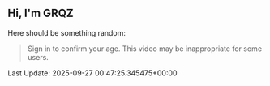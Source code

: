 ## Hi, I'm GRQZ
Here should be something random:  
> Sign in to confirm your age. This video may be inappropriate for some users.


Last Update: 2025-09-27 00:47:25.345475+00:00
